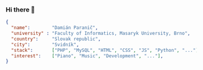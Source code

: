 ### Hi there 👋

```json
{
  "name":        "Damián Paranič",
  "university" : "Faculty of Informatics, Masaryk University, Brno",
  "country":     "Slovak republic",
  "city":        "Svidník",
  "stack":       ["PHP", "MySQL", "HTML", "CSS", "JS", "Python", "..."],
  "interest":    ["Piano", "Music", "Development", "..."],
}
```


<!--
![Damuso's github stats](https://github-readme-stats.vercel.app/api?username=damuso&show_icons=true&theme=vue-dark) 
-->
<!--
**damuso/damuso** is a ✨ _special_ ✨ repository because its `README.md` (this file) appears on your GitHub profile.

Here are some ideas to get you started:

- 🔭 I’m currently working on ...
- 🌱 I’m currently learning ...
- 👯 I’m looking to collaborate on ...
- 🤔 I’m looking for help with ...
- 💬 Ask me about ...
- 📫 How to reach me: ...
- 😄 Pronouns: ...
- ⚡ Fun fact: ...
-->
